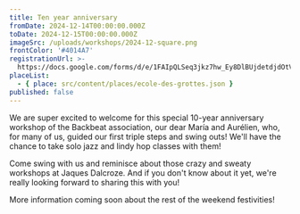 ```yaml
---
title: Ten year anniversary
fromDate: 2024-12-14T00:00:00.000Z
toDate: 2024-12-15T00:00:00.000Z
imageSrc: /uploads/workshops/2024-12-square.png
frontColor: '#4014A7'
registrationUrl: >-
  https://docs.google.com/forms/d/e/1FAIpQLSeq3jkz7hw_Ey8DlBUjdetdjdOtVirkWL-NCt90m-YnKDdKow/viewform?hl=en
placeList:
  - { place: src/content/places/ecole-des-grottes.json }
published: false
---
```


We are super excited to welcome for this special 10-year anniversary workshop of the Backbeat association, our dear María and Aurélien, who, for many of us, guided our first triple steps and swing outs! We'll have the chance to take solo jazz and lindy hop classes with them!

Come swing with us and reminisce about those crazy and sweaty workshops at Jaques Dalcroze. And if you don't know about it yet, we're really looking forward to sharing this with you!

More information coming soon about the rest of the weekend festivities!
